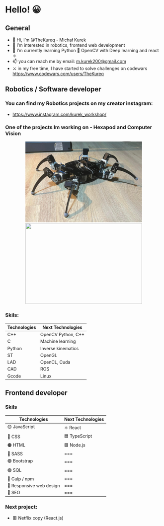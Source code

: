 # Hello! 😀

## General

- 👋 Hi, I’m @TheKureq - Michał Kurek
- 👀 I’m interested in robotics, frontend web development
- 🌱 I’m currently learning Python 🐍 OpenCV with Deep learning and react ⚛
- 📫 you can reach me by email: m.kurek200@gmail.com
- ⚔  in my free time, I have started to solve challenges on codewars https://www.codewars.com/users/TheKureq


## Robotics / Software developer

### You can find my Robotics projects on my creator instagram:
- https://www.instagram.com/kurek_workshop/

### One of the projects Im working on - Hexapod and Computer Vision
<p align='center'>
<img src="./Robot_3.png" width="375" height="260" />
<img src="./Project_cv.gif" width="375" height="260" />
</p>


### Skils:
<div align="center">
  
| Technologies | Next Technologies |
| ------ | ------ |
| C++ | OpenCV Python, C++ |
| C | Machine learning |
| Python | Inverse kinematics |
| ST | OpenGL |
| LAD | OpenCL, Cuda |
| CAD | ROS |
| Gcode | Linux |
  
</div>

## Frontend developer

### Skils
<div align="center">
  
| Technologies | Next Technologies |
| ------ | ------ |
| 🟡 JavaScript | ⚛ React |
| 🔵 CSS | 🟦 TypeScript |
| 🟠 HTML | 🟩 Node.js |
| 🔴 SASS | === |
| 🟣 Bootstrap | === |
| 🟢 SQL | === |
| 🥤  Gulp / npm | === |
| 📱   Responsive web design | === |
| 📢 SEO | === |
  
</div>

### Next project:
- 🟥 Netflix copy (React.js)




<!---
TheKureq/TheKureq is a ✨ special ✨ repository because its `README.md` (this file) appears on your GitHub profile.
You can click the Preview link to take a look at your changes.
--->
